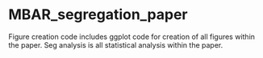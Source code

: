 # MBAR_segregation_paper

Figure creation code includes ggplot code for creation of all figures within the paper. 
Seg analysis is all statistical analysis within the paper. 
